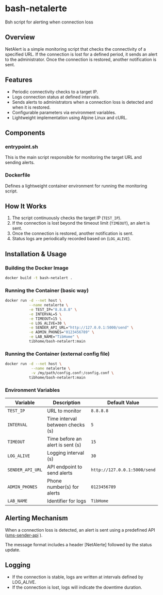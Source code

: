 # bash-netalerte
Bsh script for alerting when connection loss

## Overview
NetAlert is a simple monitoring script that checks the connectivity of a specified URL. If the connection is lost for a defined period, it sends an alert to the administrator. Once the connection is restored, another notification is sent.

## Features
- Periodic connectivity checks to a target IP.
- Logs connection status at defined intervals.
- Sends alerts to administrators when a connection loss is detected and when it is restored.
- Configurable parameters via environment variables.
- Lightweight implementation using Alpine Linux and cURL.

## Components
### **entrypoint.sh**
This is the main script responsible for monitoring the target URL and sending alerts.

### **Dockerfile**
Defines a lightweight container environment for running the monitoring script.

## How It Works
1. The script continuously checks the target IP (`TEST_IP`).
2. If the connection is lost beyond the timeout limit (`TIMEOUT`), an alert is sent.
3. Once the connection is restored, another notification is sent.
4. Status logs are periodically recorded based on (`LOG_ALIVE`).

## Installation & Usage

### **Building the Docker Image**
```sh
docker build -t bash-netalert .
```

### **Running the Container (basic way)**
```sh
docker run -d --net host \
           --name netalerte \
           -e TEST_IP="8.8.8.8" \
           -e INTERVAL=5 \
           -e TIMEOUT=15 \
           -e LOG_ALIVE=30 \
           -e SENDER_API_URL="http://127.0.0.1:5000/send" \
           -e ADMIN_PHONES="0123456789" \
           -e LAB_NAME="TibHome" \
           tibhome/bash-netalert:main
```

### **Running the Container (external config file)**
```sh
docker run -d --net host \
            --name netalerte \
            -v /my/path/config.conf:/config.conf \
           tibhome/bash-netalert:main
```

### Environment Variables

| Variable        | Description                              | Default Value                      |
|---------------|----------------------------------|--------------------------------|
| `TEST_IP`    | URL to monitor                   | `8.8.8.8`      |
| `INTERVAL`    | Time interval between checks (s)  | `5`                            |
| `TIMEOUT`     | Time before an alert is sent (s) | `15`                           |
| `LOG_ALIVE`   | Logging interval (s)             | `30`                           |
| `SENDER_API_URL` | API endpoint to send alerts   | `http://127.0.0.1:5000/send`   |
| `ADMIN_PHONES` | Phone number(s) for alerts      | `0123456789`                   |
| `LAB_NAME`    | Identifier for logs              | `TibHome`                      |

## Alerting Mechanism
When a connection loss is detected, an alert is sent using a predefined API ([sms-sender-api](https://github.com/TibHome/sms-sender-api)
).

The message format includes a header [NetAlerte] followed by the status update.

## Logging
- If the connection is stable, logs are written at intervals defined by LOG_ALIVE.
- If the connection is lost, logs will indicate the downtime duration.